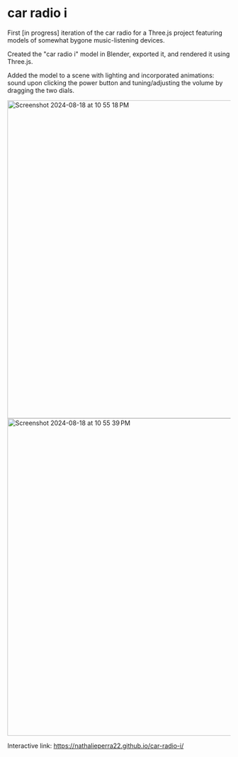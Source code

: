 # car radio i

First [in progress] iteration of the car radio for a Three.js project featuring models of somewhat bygone music-listening devices.

Created the "car radio i"  model in Blender, exported it, and rendered it using Three.js.

Added the model to a scene with lighting and incorporated animations: sound upon clicking the power button and tuning/adjusting the volume by dragging the two dials. 

<img width="717" alt="Screenshot 2024-08-18 at 10 55 18 PM" src="https://github.com/user-attachments/assets/867b0993-245c-4608-b9a4-d0a82b113da9">

<img width="716" alt="Screenshot 2024-08-18 at 10 55 39 PM" src="https://github.com/user-attachments/assets/e2be2150-a13e-4387-8331-16f544344e7c">

Interactive link: https://nathalieperra22.github.io/car-radio-i/
